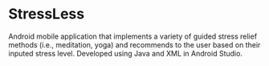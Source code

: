 # StressLess

Android mobile application that implements a variety of guided stress relief methods (i.e., meditation, yoga) and recommends to the user based on their inputed stress level. Developed using Java and XML in Android Studio.
